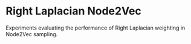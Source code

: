 # Right Laplacian Node2Vec
Experiments evaluating the performance of Right Laplacian weighting in Node2Vec sampling.
